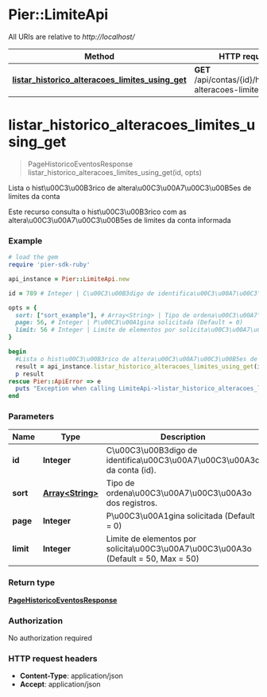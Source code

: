 # Pier::LimiteApi

All URIs are relative to *http://localhost/*

Method | HTTP request | Description
------------- | ------------- | -------------
[**listar_historico_alteracoes_limites_using_get**](LimiteApi.md#listar_historico_alteracoes_limites_using_get) | **GET** /api/contas/{id}/historicos-alteracoes-limites | Lista o hist\u00C3\u00B3rico de altera\u00C3\u00A7\u00C3\u00B5es de limites da conta


# **listar_historico_alteracoes_limites_using_get**
> PageHistoricoEventosResponse listar_historico_alteracoes_limites_using_get(id, opts)

Lista o hist\u00C3\u00B3rico de altera\u00C3\u00A7\u00C3\u00B5es de limites da conta

Este recurso consulta o hist\u00C3\u00B3rico com as altera\u00C3\u00A7\u00C3\u00B5es de limites da conta informada

### Example
```ruby
# load the gem
require 'pier-sdk-ruby'

api_instance = Pier::LimiteApi.new

id = 789 # Integer | C\u00C3\u00B3digo de identifica\u00C3\u00A7\u00C3\u00A3o da conta (id).

opts = { 
  sort: ["sort_example"], # Array<String> | Tipo de ordena\u00C3\u00A7\u00C3\u00A3o dos registros.
  page: 56, # Integer | P\u00C3\u00A1gina solicitada (Default = 0)
  limit: 56 # Integer | Limite de elementos por solicita\u00C3\u00A7\u00C3\u00A3o (Default = 50, Max = 50)
}

begin
  #Lista o hist\u00C3\u00B3rico de altera\u00C3\u00A7\u00C3\u00B5es de limites da conta
  result = api_instance.listar_historico_alteracoes_limites_using_get(id, opts)
  p result
rescue Pier::ApiError => e
  puts "Exception when calling LimiteApi->listar_historico_alteracoes_limites_using_get: #{e}"
end
```

### Parameters

Name | Type | Description  | Notes
------------- | ------------- | ------------- | -------------
 **id** | **Integer**| C\u00C3\u00B3digo de identifica\u00C3\u00A7\u00C3\u00A3o da conta (id). | 
 **sort** | [**Array&lt;String&gt;**](String.md)| Tipo de ordena\u00C3\u00A7\u00C3\u00A3o dos registros. | [optional] 
 **page** | **Integer**| P\u00C3\u00A1gina solicitada (Default = 0) | [optional] 
 **limit** | **Integer**| Limite de elementos por solicita\u00C3\u00A7\u00C3\u00A3o (Default = 50, Max = 50) | [optional] 

### Return type

[**PageHistoricoEventosResponse**](PageHistoricoEventosResponse.md)

### Authorization

No authorization required

### HTTP request headers

 - **Content-Type**: application/json
 - **Accept**: application/json



